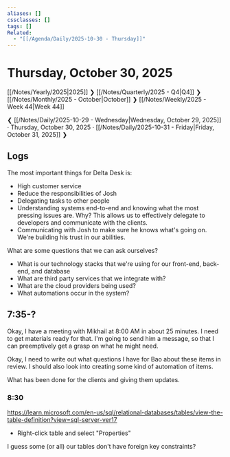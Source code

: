 ```yaml
---
aliases: []
cssclasses: []
tags: []
Related:
  - "[[/Agenda/Daily/2025-10-30 - Thursday]]"
---
```

# Thursday, October 30, 2025

[[/Notes/Yearly/2025|2025]] ❯ [[/Notes/Quarterly/2025 - Q4|Q4]] ❯ [[/Notes/Monthly/2025 - October|October]] ❯ [[/Notes/Weekly/2025 - Week 44|Week 44]]

❮ [[/Notes/Daily/2025-10-29 - Wednesday|Wednesday, October 29, 2025]] · Thursday, October 30, 2025 · [[/Notes/Daily/2025-10-31 - Friday|Friday, October 31, 2025]] ❯

## Logs

The most important things for Delta Desk is:

- High customer service
- Reduce the responsibilities of Josh
- Delegating tasks to other people
- Understanding systems end-to-end and knowing what the most pressing issues are. Why? This allows us to effectively delegate to developers and communicate with the clients.
- Communicating with Josh to make sure he knows what's going on. We're building his trust in our abilities.

What are some questions that we can ask ourselves?

- What is our technology stacks that we're using for our front-end, back-end, and database
- What are third party services that we integrate with?
- What are the cloud providers being used?
- What automations occur in the system?

## 7:35-?

Okay, I have a meeting with Mikhail at 8:00 AM in about 25 minutes. I need to get materials ready for that. I'm going to send him a message, so that I can preemptively get a grasp on what he might need.

Okay, I need to write out what questions I have for Bao about these items in review. I should also look into creating some kind of automation of items.

What has been done for the clients and giving them updates.

### 8:30

https://learn.microsoft.com/en-us/sql/relational-databases/tables/view-the-table-definition?view=sql-server-ver17

- Right-click table and select "Properties"

I guess some (or all) our tables don't have foreign key constraints?